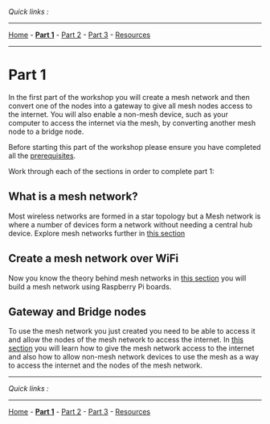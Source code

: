 *Quick links :*
***
[Home](/README.md) - [**Part 1**](/part1/README.md) - [Part 2](/part2/README.md) - [Part 3](/part3/README.md) - [Resources](/additionalResources/README.md)
***

# Part 1

In the first part of the workshop you will create a mesh network and then convert one of the nodes into a gateway to give all mesh nodes access to the internet.  You will also enable a non-mesh device, such as your computer to access the internet via the mesh, by converting another mesh node to a bridge node.

Before starting this part of the workshop please ensure you have completed all the [prerequisites](/additionalResources/PREREQUISITES_AND_SETUP.md).

Work through each of the sections in order to complete part 1:

## What is a mesh network?

Most wireless networks are formed in a star topology but a Mesh network is where a number of devices form a network without needing a central hub device.  Explore mesh networks further in [this section](MESH.md)

## Create a mesh network over WiFi

Now you know the theory behind mesh networks in [this section](PIMESH.md) you will build a mesh network using Raspberry Pi boards.

## Gateway and Bridge nodes

To use the mesh network you just created you need to be able to access it and allow the nodes of the mesh network to access the internet.  In [this section](ROUTE.md) you will learn how to give the mesh network access to the internet and also how to allow non-mesh network devices to use the mesh as a way to access the internet and the nodes of the mesh network.

***
*Quick links :*
***
[Home](/README.md) - [**Part 1**](/part1/README.md) - [Part 2](/part2/README.md) - [Part 3](/part3/README.md) - [Resources](/additionalResources/README.md)